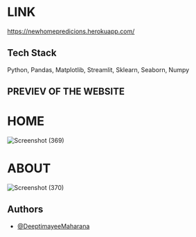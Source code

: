 # LINK
https://newhomepredicions.herokuapp.com/
## Tech Stack

Python, Pandas, Matplotlib, Streamlit, Sklearn, Seaborn, Numpy


## PREVIEV OF THE WEBSITE

# HOME
![Screenshot (369)](https://user-images.githubusercontent.com/73513838/164440842-89d28534-b595-40cb-875a-06efa6008f33.png)

# ABOUT
![Screenshot (370)](https://user-images.githubusercontent.com/73513838/164440654-e20a7733-759f-4abd-9783-2eaca2c0cafb.png)

## Authors

- [@DeeptimayeeMaharana](https://github.com/Dee-6777)

